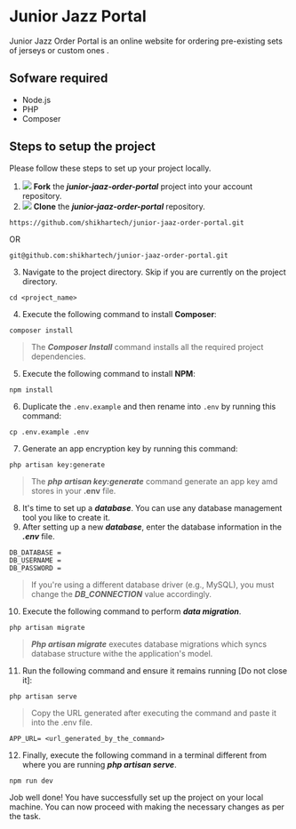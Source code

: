 # Junior Jazz Portal 
Junior Jazz Order Portal is an online website for ordering pre-existing sets of jerseys or custom ones .
## Sofware required
* Node.js 
* PHP
* Composer


## Steps to setup the project
Please follow these steps to set up your project locally.
<br>
1. <img src="https://img.icons8.com/ios/20/000000/code-fork.png"/> **Fork** the <b>_junior-jaaz-order-portal_</b> project into your account repository.
2. <img src="https://img.icons8.com/external-flat-icons-inmotus-design/20/000000/external-clone-clone-flat-icons-inmotus-design-2.png"/> **Clone** the <b>_junior-jaaz-order-portal_</b> repository.

```
https://github.com/shikhartech/junior-jaaz-order-portal.git
```

OR

```
git@github.com:shikhartech/junior-jaaz-order-portal.git
```

3. Navigate to the project directory. Skip if you are currently on the project directory.
```
cd <project_name>
````
4. Execute the following command to install **Composer**:
```
composer install
```
> The _**Composer Install**_ command installs all the required project dependencies. 
5. Execute the following command to install **NPM**:
```
npm install
```
6. Duplicate the `.env.example` and then rename into `.env` by running this command: 
```
cp .env.example .env
```
7. Generate an app encryption key by running this command:
```
php artisan key:generate
```
> The _**php artisan key:generate**_ command generate an app key amd stores in your **.env** file. 
8. It's time to set up a _**database**_. You can use any database management tool you like to create it.
9. After setting up a new _**database**_, enter the database information in the _**.env**_ file.
```
DB_DATABASE =
DB_USERNAME =
DB_PASSWORD =
```
> If you're using a different database driver (e.g., MySQL), you must change the _**DB_CONNECTION**_ value accordingly.
10. Execute the following command to perform _**data migration**_.
```
php artisan migrate
```
>_**Php artisan migrate**_ executes database migrations which syncs database structure withe the application's model. 

11. Run the following command and ensure it remains running [Do not close it]:
```
php artisan serve
```
> Copy the URL generated after executing the command and paste it into the .env file.
```
APP_URL= <url_generated_by_the_command>
```
12. Finally, execute the following command in a terminal different from where you are running _**php artisan serve**_.
```
npm run dev
```
Job well done! You have successfully set up the project on your local machine. You can now proceed with making the necessary changes as per the task.
